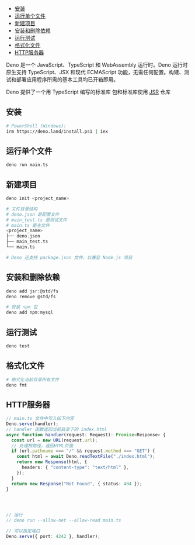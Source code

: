 - [安装](#安装)
- [运行单个文件](#运行单个文件)
- [新建项目](#新建项目)
- [安装和删除依赖](#安装和删除依赖)
- [运行测试](#运行测试)
- [格式化文件](#格式化文件)
- [HTTP服务器](#HTTP服务器)

Deno 是一个 JavaScript、TypeScript 和 WebAssembly 运行时。Deno 运行时原生支持 TypeScript、JSX 和现代 ECMAScript 功能，无需任何配置。构建、测试和部署应用程序所需的基本工具均已开箱即用。

Deno 提供了一个用 TypeScript 编写的标准库
包和标准库使用 [JSR](https://jsr.io/) 仓库
## 安装
```sh
# PowerShell (Windows):
irm https://deno.land/install.ps1 | iex
```
## 运行单个文件
```sh
deno run main.ts
```
## 新建项目
```sh
deno init <project_name>

# 文件目录结构
# deno.json 是配置文件
# main_test.ts 是测试文件
# main.ts 是主文件
<project_name>
├── deno.json
├── main_test.ts
└── main.ts

# Deno 还支持 package.json 文件，以兼容 Node.js 项目
```
## 安装和删除依赖
```sh
deno add jsr:@std/fs
deno remove @std/fs

# 安装 npm 包
deno add npm:mysql
```
## 运行测试
```sh
deno test
```
## 格式化文件
```sh
# 格式化当前目录所有文件
deno fmt
```
## HTTP服务器
```ts
// main.ts 文件中写入如下内容
Deno.serve(handler);
// handler 函数返回当前目录下的 index.html
async function handler(request: Request): Promise<Response> {
  const url = new URL(request.url);
  // 处理根路径，返回HTML页面
  if (url.pathname === "/" && request.method === "GET") {
    const html = await Deno.readTextFile("./index.html");
    return new Response(html, {
      headers: { "content-type": "text/html" },
    });
  }
  return new Response("Not Found", { status: 404 });
}




// 运行
// deno run --allow-net --allow-read main.ts

// 可以指定端口
Deno.serve({ port: 4242 }, handler);
```